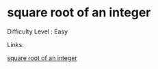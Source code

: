 # square root of an integer

Difficulty Level : Easy

Links:

[square root of an integer](https://www.geeksforgeeks.org/problems/count-squares3649/1)